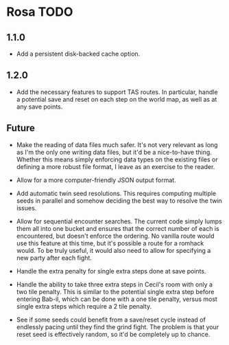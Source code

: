 # Rosa TODO

## 1.1.0

* Add a persistent disk-backed cache option.

## 1.2.0

* Add the necessary features to support TAS routes. In particular, handle a
  potential save and reset on each step on the world map, as well as at any save
  points.

## Future

* Make the reading of data files much safer. It's not very relevant as long as
  I'm the only one writing data files, but it'd be a nice-to-have thing. Whether
  this means simply enforcing data types on the existing files or defining a
  more robust file format, I leave as an exercise to the reader.

* Allow for a more computer-friendly JSON output format.

* Add automatic twin seed resolutions. This requires computing multiple seeds in
  parallel and somehow deciding the best way to resolve the twin issues.

* Allow for sequential encounter searches. The current code simply lumps them
  all into one bucket and ensures that the correct number of each is
  encountered, but doesn't enforce the ordering. No vanilla route would use this
  feature at this time, but it's possible a route for a romhack would. To be
  truly useful, it would also need to allow for specifying a new party after
  each fight.

* Handle the extra penalty for single extra steps done at save points.

* Handle the ability to take three extra steps in Cecil's room with only a two
  tile penalty. This is similar to the potential single extra step before
  entering Bab-il, which can be done with a one tile penalty, versus most single
  extra steps which require a 2 tile penalty.

* See if some seeds could benefit from a save/reset cycle instead of endlessly
  pacing until they find the grind fight. The problem is that your reset seed is
  effectively random, so it'd be completely up to chance.
